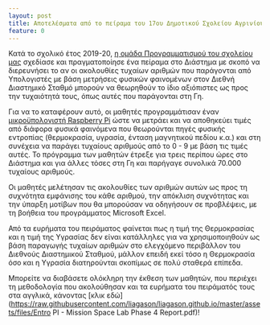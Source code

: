 ```yaml
---
layout: post
title: Αποτελέσματα από το πείραμα του 17ου Δημοτικού Σχολείου Αγρινίου στον Διεθνή Διαστημικό Σταθμό
feature: 0
---
```


Κατά το σχολικό έτος 2019-20, [η ομάδα Προγραμματισμού του σχολείου μας](https://blogs.sch.gr/17dimagr/) σχεδίασε και πραγματοποίησε ένα πείραμα στο Διάστημα με σκοπό να διερευνήσει το αν οι ακολουθίες τυχαίων αριθμών που παράγονται από Υπολογιστές με βάση μετρήσεις φυσικών φαινομένων στον Διεθνή Διαστημικό Σταθμό μπορούν να θεωρηθούν το ίδιο αξιόπιστες ως προς την τυχαιότητά τους, όπως αυτές που παράγονται στη Γη.

Για να το καταφέρουν αυτό, οι μαθητές προγραμμάτισαν έναν [μικροϋπολογιστή Raspberry Pi](https://www.raspberrypi.org/) ώστε να μετράει και να αποθηκεύει τιμές από διάφορα φυσικά φαινόμενα που θεωρούνται πηγές φυσικής εντροπίας (θερμοκρασία, υγρασία, ένταση μαγνητικού πεδίου κ.α.) και στη συνέχεια να παράγει τυχαίους αριθμούς από το 0 - 9 με βάση τις τιμές αυτές.
Το πρόγραμμα των μαθητών έτρεξε για τρεις περίπου ώρες στο Διάστημα και για άλλες τόσες στη Γη και παρήγαγε συνολικά 70.000 τυχαίους αριθμούς.

Οι μαθητές μελέτησαν τις ακολουθίες των αριθμών αυτών ως προς τη συχνότητα εμφάνισης του κάθε αριθμού, την απόκλιση συχνότητας και την ύπαρξη μοτίβων που θα μπορούσαν να οδηγήσουν σε προβλέψεις, με τη βοήθεια του προγράμματος Microsoft Excel.

Από τα ευρήματα του πειράματος φαίνεται πως η τιμή της Θερμοκρασίας και η τιμή της Υγρασίας δεν είναι κατάλληλες για να χρησιμοποιηθούν ως βάση παραγωγής τυχαίων αριθμών στο ελεγχόμενο περιβάλλον του Διεθνούς Διαστημικού Σταθμού, μάλλον επειδή εκεί τόσο η Θερμοκρασία όσο και η Υγρασία διατηρούνται σκοπίμως σε πολύ σταθερά επίπεδα.

Μπορείτε να διαβάσετε ολόκληρη την έκθεση των μαθητών, που περιέχει τη μεθοδολογία που ακολούθησαν και τα ευρήματα του πειράματός τους στα αγγλικά, κάνοντας [κλικ εδώ](https://raw.githubusercontent.com/liagason/liagason.github.io/master/assets/files/Entro PI - Mission Space Lab Phase 4 Report.pdf)!
